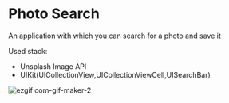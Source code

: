# Photo Search

An application with which you can search for a photo and save it

Used stack:
  - Unsplash Image API
  - UIKit(UICollectionView,UICollectionViewCell,UISearchBar)

![ezgif com-gif-maker-2](https://user-images.githubusercontent.com/98633796/187026257-74d86aa8-738e-4470-aa58-a30f89b59f7b.gif)
